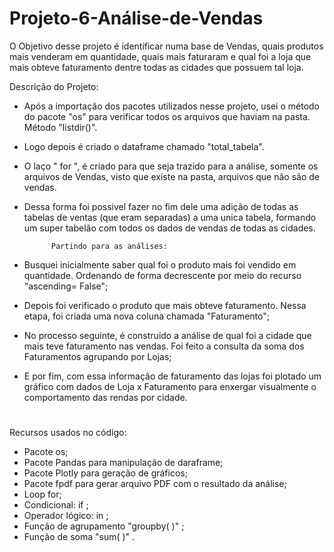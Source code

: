 # Projeto-6-Análise-de-Vendas

O Objetivo desse projeto é identificar numa base de Vendas, quais produtos mais venderam em quantidade, quais mais faturaram e qual foi a loja que mais obteve faturamento dentre todas as cidades que possuem tal loja.

Descrição do Projeto:

- Após a importação dos pacotes utilizados nesse projeto, usei o método do pacote "os" para verificar todos os arquivos que haviam na pasta. Método "listdir()".
- Logo depois é criado o dataframe chamado "total_tabela".
- O laço " for ", é criado para que seja trazido para a análise, somente os arquivos de Vendas, visto que existe na pasta, arquivos que não são de vendas.
- Dessa forma foi possivel fazer no fim dele uma adição de todas as tabelas de ventas (que eram separadas) a uma unica tabela, formando um super tabelão com todos os dados de vendas de todas as cidades.

            Partindo para as análises:
- Busquei inicialmente saber qual foi o produto mais foi vendido em quantidade. Ordenando de forma decrescente por meio do recurso "ascending= False";
- Depois foi verificado o produto que mais obteve faturamento. Nessa etapa, foi criada uma nova coluna chamada "Faturamento";
- No processo seguinte, é construido a análise de qual foi a cidade que mais teve faturamento nas vendas. Foi feito a consulta da soma dos Faturamentos  agrupando por Lojas;
- E por fim, com essa informação de faturamento das lojas foi plotado um gráfico com dados de Loja x Faturamento para enxergar visualmente o comportamento das rendas por cidade.

#
Recursos usados no código:

- Pacote os;
- Pacote Pandas para manipulação de daraframe;
- Pacote Plotly para geração de gráficos;
- Pacote fpdf para gerar arquivo PDF com o resultado da análise;
- Loop for;
- Condicional: if ;
- Operador lógico: in ;
- Função de agrupamento "groupby( )" ;
- Função de soma "sum( )" .
